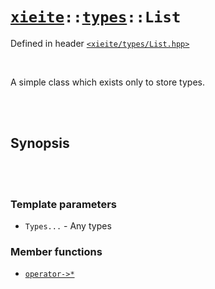 # [`xieite`](../../README.md)`::`[`types`](../../docs/types.md)`::List`
Defined in header [`<xieite/types/List.hpp>`](../../include/xieite/types/List.hpp)

<br/>

A simple class which exists only to store types.

<br/><br/>

## Synopsis

<br/><br/>

### Template parameters
- `Types...` - Any types
### Member functions
- [`operator->*`](../../docs/types/List/operatorMemberPointer.md)

